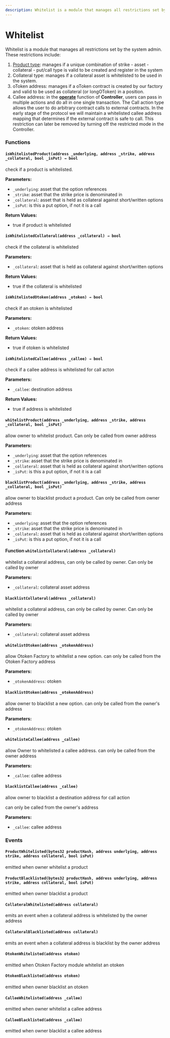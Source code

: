 ```yaml
---
description: Whitelist is a module that manages all restrictions set by the system admin.
---
```


# Whitelist

Whitelist is a module that manages all restrictions set by the system admin. These restrictions include:

1. [Product type](../get-started/protocol-overview-and-glossary-of-terms.md#glossary-of-terms): manages if a unique combination of strike - asset - collateral - put/call type is valid to be created and register in the system
2. Collateral type: manages if a collateral asset is whitelisted to be used in the system.
3. oToken address: manages if a oToken contract is created by our factory and valid to be used as collateral \(or longOToken\) in a position.
4. Callee address: in the [**operate**](controller.md#operate-struct-actions-actionargs-_actions) function of **Controller**, users can pass in multiple actions and do all in one single transaction. The Call action type allows the user to do arbitrary contract calls to external contracts. In the early stage of the protocol we will maintain a whitelisted callee address mapping that determines if the external contract is safe to call. This restriction can later be removed by turning off the restricted mode in the Controller.

### Functions

#### `isWhitelistedProduct(address _underlying, address _strike, address _collateral, bool _isPut) → bool`

check if a product is whitelisted.

**Parameters:**

* `_underlying`: asset that the option references
* `_strike`: asset that the strike price is denominated in
* `_collateral`: asset that is held as collateral against short/written options
* `_isPut`: is this a put option, if not it is a call

**Return Values:**

* true if product is whitelisted

#### `isWhitelistedCollateral(address _collateral) → bool`

check if the collateral is whitelisted

**Parameters:**

* `_collateral`: asset that is held as collateral against short/written options

**Return Values:**

* true if the collateral is whitelisted

#### `isWhitelistedOtoken(address _otoken) → bool`

check if an otoken is whitelisted

**Parameters:**

* `_otoken`: otoken address

**Return Values:**

* true if otoken is whitelisted

#### `isWhitelistedCallee(address _callee) → bool`

check if a callee address is whitelisted for call acton

**Parameters:**

* `_callee`: destination address

**Return Values:**

* true if address is whitelisted

#### `whitelistProduct(address _underlying, address _strike, address _collateral, bool _isPut)` 

allow owner to whitelist product. Can only be called from owner address

**Parameters:**

* `_underlying`: asset that the option references
* `_strike`: asset that the strike price is denominated in
* `_collateral`: asset that is held as collateral against short/written options
* `_isPut`: is this a put option, if not it is a call

#### `blacklistProduct(address _underlying, address _strike, address _collateral, bool _isPut)`

allow owner to blacklist product a product. Can only be called from owner address

**Parameters:**

* `_underlying`: asset that the option references
* `_strike`: asset that the strike price is denominated in
* `_collateral`: asset that is held as collateral against short/written options
* `_isPut`: is this a put option, if not it is a call

#### Function `whitelistCollateral(address _collateral)` 

whitelist a collateral address, can only be called by owner. Can only be called by owner

**Parameters:**

* `_collateral`: collateral asset address

#### `blacklistCollateral(address _collateral)`

whitelist a collateral address, can only be called by owner. Can only be called by owner

**Parameters:**

* `_collateral`: collateral asset address

#### `whitelistOtoken(address _otokenAddress)`

allow Otoken Factory to whitelist a new option. can only be called from the Otoken Factory address

**Parameters:**

* `_otokenAddress`: otoken

#### `blacklistOtoken(address _otokenAddress)` 

allow owner to blacklist a new option. can only be called from the owner's address

**Parameters:**

* `_otokenAddress`: otoken

#### `whitelisteCallee(address _callee)`

allow Owner to whitelisted a callee address. can only be called from the owner address

**Parameters:**

* `_callee`: callee address

#### `blacklistCallee(address _callee)`

allow owner to blacklist a destination address for call action

can only be called from the owner's address

**Parameters:**

* `_callee`: callee address

###  Events

#### `ProductWhitelisted(bytes32 productHash, address underlying, address strike, address collateral, bool isPut)`

emitted when owner whitelist a product

####  `ProductBlacklisted(bytes32 productHash, address underlying, address strike, address collateral, bool isPut)`

emitted when owner blacklist a product

#### `CollateralWhitelisted(address collateral)`

emits an event when a collateral address is whitelisted by the owner address

#### `CollateralBlacklisted(address collateral)`

emits an event when a collateral address is blacklist by the owner address

#### `OtokenWhitelisted(address otoken)`

emitted when Otoken Factory module whitelist an otoken

#### `OtokenBlacklisted(address otoken)`

emitted when owner blacklist an otoken

#### `CalleeWhitelisted(address _callee)`

emitted when owner whitelist a callee address

#### `CalleeBlacklisted(address _callee)`

emitted when owner blacklist a callee address


